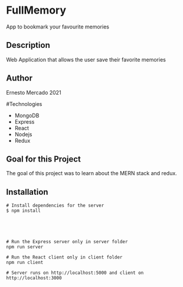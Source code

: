 # FullMemory
App to bookmark your favourite memories
## Description

Web Application that allows the user save their favorite memories


## Author

Ernesto Mercado 2021

#Technologies
- MongoDB
- Express
- React
- Nodejs
- Redux
## Goal for this Project
The goal of this project was to learn about the MERN stack and redux.
## Installation
```
# Install dependencies for the server
$ npm install





# Run the Express server only in server folder
npm run server

# Run the React client only in client folder
npm run client

# Server runs on http://localhost:5000 and client on http://localhost:3000
```
